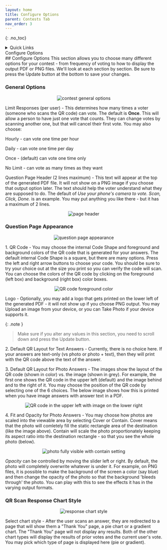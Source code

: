 ```yaml
---
layout: home
title: Configure Options
parent: Contests Tab
nav_order: 3
---
```


{: .no_toc}

<div class="sticky-gotop">
<span class="inline-icon"><i class="fa-solid fa-arrow-up"></i></span>
</div>

<div class="sticky-right">
<details markdown="block">
  <summary>
    Quick Links
  </summary>
  {: .text-delta }
- Quick Links
{: toc}
</details>
</div>

<div class="accordion-bar">Configure Options</div>
## Configure Options
  This section allows you to choose many different options for your contest - from frequency of voting to how to display the output PDF or PNG files.  We'll look at each section by section.  Be sure to press the <span class="inline-button">Update</span> button at the bottom to save your changes.

### General Options
<p align="center" class="screen-shot">
<img class="image-border" alt="contest general options" src="../../../assets/images/contest_genopt.png">
</p>

  <span class="form-label">Limit Responses (per user)</span> - This determines how many times a voter (someone who scans the QR code) can vote.  The default is **Once**.  This will allow a person to have just one vote that counts.  They can change votes by scanning another one, but that will cancel their first vote.  You may also choose:

Hourly - can vote one time per hour

Daily - can vote one time per day

Once - (default) can vote one time only

No Limit - can vote as many times as they want

  <span class="form-label">Question Page Header (2 lines maximum)</span> - This text will appear at the top of the generated PDF file.  It will not show on a PNG image if you choose that output option later. The text should help the voter understand what they are supposed to do.  The default of *Use your phone's camera to vote. Scan, Click, Done.* is an example. You may put anything you like there - but it has a maximum of  2 lines.


<p align="center" class="screen-shot">
<img class="image-border" alt="page header" src="../../../assets/images/page_header.png">
</p>

### Question Page Appearance
<p align="center" class="screen-shot">
<img class="image-border" alt="question page appearance" src="../../../assets/images/contest_qpageappear.png">
</p>

<span class="form-label">1. QR Code</span> - You may choose the internal Code Shape and foreground and background colors of the QR code that is generated for your answers.  The default internal Code Shape is a square, but there are many options.  Press the left <span class="inline-icon-black"><i class="fa-solid fa-caret-left"></i></span> and right <span class="inline-icon-black"><i class="fa-solid fa-caret-right"></i></span> arrow buttons to choose your code. You should be sure to try your choice out at the size you print so you can verify the code will scan.  You can choose the colors of the QR code by clicking on the foreground (left box) and background (right box) color boxes.

<p align="center" class="screen-shot">
<img class="image-border" alt="QR code foreground color" src="../../../assets/images/contest_qrfg.png">
</p>

<span class="form-label">Logo</span> - Optionally, you may add a logo that gets printed on the lower left of the generated PDF - it will not show up if you choose PNG output.  You may <span class="inline-button">Upload</span> an image from your device, or you can <span class="inline-button">Take Photo</span> if your device supports it.

{: .note }
> Make sure if you alter any values in this section, you need to scroll down and press the <span class="inline-button">Update</span> button.

<span class="form-label">2. Default QR Layout for Text Answers</span> - Currently, there is no choice here. If your answers are text-only (vs photo or photo + text), then they will print with the QR code above the text of the answer.

<span class="form-label">3. Default QR Layout for Photo Answers </span> - The images show the layout of the QR code (shown in color) vs. the image (shown in grey).  For example, the first one shows the QR code in the upper left (default) and the image behind and to the right of it.  You may choose the position of the QR code by selecting one of the 6 choices.  The below image shows how this is printed when you have image answers with answer text in a PDF.

<p align="center" class="screen-shot">
<img class="image-border" alt="QR code in the upper left with image on the lower right" src="../../../assets/images/qr_upperleft.png">
</p>

<span class="form-label">4. Fit and Opacity for Photo Answers </span> - You may choose how photos are scaled into the viewable area by selecting <span class="inline-icon"><i class="fa-regular fa-circle-dot"></i></span> Cover or <span class="inline-icon"><i class="fa-regular fa-circle-dot"></i></span> Contain.  Cover means that the photo will comletely fill the static rectangle area of the destination (like the image above).  Contain will scale the photo proportionately keeping its aspect ratio into the destination rectangle - so that you see the whole photo (below).

<p align="center" class="screen-shot">
<img class="image-border" alt="photo fully visible with contain setting" src="../../../assets/images/contain.png">
</p>

*Opacity* can be controlled by moving the slider left or right.  By default, the photo will completely overwrite whatever is under it.  For example, on PNG files, it is possible to make the background of the screen a color (say blue) and then change the opacity of the photo so that the background 'bleeds through' the photo.  You can play with this to see the effects it has in the varying output formats.

### QR Scan Response Chart Style
<p align="center" class="screen-shot">
<img class="image-border" alt="response chart style" src="../../../assets/images/response_chartstyle.png">
</p>

<span class="form-label">Select chart style</span> - After the user scans an answer, they are redirected to a page that will show them a "Thank You" page, a pie chart or a gradient chart.  The "Thank You" page will not display any results. Both of the other chart types will display the results of prior votes and the current user's vote.  You may pick which type of page is displayed here (pie or gradient).

